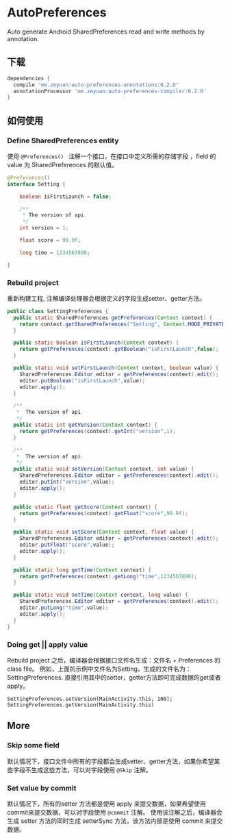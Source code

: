 # AutoPreferences
Auto generate Android SharedPreferences read and write methods by annotation.

## 下载 

```groovy
dependencies {
  compile 'me.zeyuan:auto-preferences-annotations:0.2.0'
  annotationProcessor 'me.zeyuan:auto-preferences-compiler:0.2.0'
}
```

## 如何使用

### Define SharedPreferences entity
使用 `@Preferences() `  注解一个接口，在接口中定义所需的存储字段 ，field 的 value 为 SharedPreferences 的默认值。

```java
@Preferences()
interface Setting {

    boolean isFirstLaunch = false;

    /**
     * The version of api.
     */
    int version = 1;

    float score = 99.9f;

    long time = 1234567890;

}
```

### Rebuild project

重新构建工程, 注解编译处理器会根据定义的字段生成setter、getter方法。

```java
public class SettingPreferences {
  public static SharedPreferences getPreferences(Context context) {
    return context.getSharedPreferences("Setting", Context.MODE_PRIVATE);
  }

  public static boolean isFirstLaunch(Context context) {
    return getPreferences(context).getBoolean("isFirstLaunch",false);
  }

  public static void setFirstLaunch(Context context, boolean value) {
    SharedPreferences.Editor editor = getPreferences(context).edit();
    editor.putBoolean("isFirstLaunch",value);
    editor.apply();
  }

  /**
   *  The version of api.
   */
  public static int getVersion(Context context) {
    return getPreferences(context).getInt("version",1);
  }

  /**
   *  The version of api.
   */
  public static void setVersion(Context context, int value) {
    SharedPreferences.Editor editor = getPreferences(context).edit();
    editor.putInt("version",value);
    editor.apply();
  }

  public static float getScore(Context context) {
    return getPreferences(context).getFloat("score",99.9f);
  }

  public static void setScore(Context context, float value) {
    SharedPreferences.Editor editor = getPreferences(context).edit();
    editor.putFloat("score",value);
    editor.apply();
  }

  public static long getTime(Context context) {
    return getPreferences(context).getLong("time",1234567890);
  }

  public static void setTime(Context context, long value) {
    SharedPreferences.Editor editor = getPreferences(context).edit();
    editor.putLong("time",value);
    editor.apply();
  }
}

```

### Doing get || apply value
Rebuild project 之后，编译器会根据接口文件名生成：文件名 + Preferences 的 class file。
例如，上面的示例中文件名为Setting，生成的文件名为：SettingPreferences. 直接引用其中的setter，getter方法即可完成数据的get或者apply。

```
SettingPreferences.setVersion(MainActivity.this, 100);
SettingPreferences.getVersion(MainActivity.this)
```

## More 

### Skip some field 
默认情况下，接口文件中所有的字段都会生成setter、getter方法，如果你希望某些字段不生成这些方法，可以对字段使用 `@Skip` 注解。

### Set value by commit

默认情况下，所有的setter 方法都是使用 apply 来提交数据，如果希望使用 commit来提交数据，可以对字段使用 `@commit` 注解。
使用该注解之后，编译器会生成 setter 方法的同时生成 setterSync 方法，该方法内部是使用 commit 来提交数据。